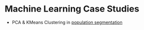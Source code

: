# Machine Learning Case Studies

* PCA & KMeans Clustering in [population segmentation](population_segmentation.ipynb)
